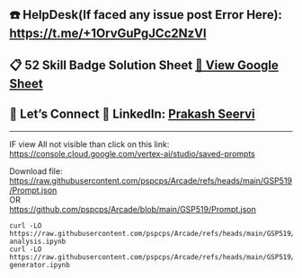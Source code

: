 ## ☎️ HelpDesk(If faced any issue post Error Here): https://t.me/+1OrvGuPgJCc2NzVl

## 📋 52 Skill Badge Solution Sheet [📄 View Google Sheet](https://docs.google.com/spreadsheets/d/1UY1yh_xCRGealyBqSAejjkBSdgjqEj5M_XIQmveGJnU/edit?gid=0#gid=0)


## 🔗 Let’s Connect 👤 **LinkedIn**: [Prakash Seervi](https://www.linkedin.com/in/prakashseervi63/)


---

IF view All not visible than click on this link: https://console.cloud.google.com/vertex-ai/studio/saved-prompts

Download file:  
https://raw.githubusercontent.com/pspcps/Arcade/refs/heads/main/GSP519/Prompt.json
</br>
OR 
</br>
https://github.com/pspcps/Arcade/blob/main/GSP519/Prompt.json



```
curl -LO https://raw.githubusercontent.com/pspcps/Arcade/refs/heads/main/GSP519/image-analysis.ipynb
curl -LO https://raw.githubusercontent.com/pspcps/Arcade/refs/heads/main/GSP519/tagline-generator.ipynb
```